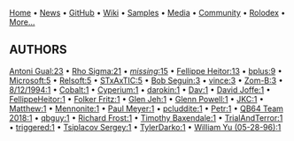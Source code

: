 [Home](https://qb64.com) • [News](../news.md) • [GitHub](../github.md) • [Wiki](../wiki.md) • [Samples](../samples.md) • [Media](../media.md) • [Community](../community.md) • [Rolodex](../rolodex.md) • [More...](../more.md)

## AUTHORS

[Antoni Gual:23](antoni-gual.md) • [Rho Sigma:21](rho-sigma.md) • [*missing*:15](author-missing.md) • [Fellippe Heitor:13](fellippe-heitor.md) • [bplus:9](bplus.md) • [Microsoft:5](microsoft.md) • [Relsoft:5](relsoft.md) • [STxAxTIC:5](stxaxtic.md) • [Bob Seguin:3](bob-seguin.md) • [vince:3](vince.md) • [Zom-B:3](zom-b.md) • [8/12/1994:1](8-12-1994.md) • [Cobalt:1](cobalt.md) • [Cyperium:1](cyperium.md) • [darokin:1](darokin.md) • [Dav:1](dav.md) • [David Joffe:1](david-joffe.md) • [FellippeHeitor:1](fellippeheitor.md) • [Folker Fritz:1](folker-fritz.md) • [Glen Jeh:1](glen-jeh.md) • [Glenn Powell:1](glenn-powell.md) • [JKC:1](jkc.md) • [Matthew:1](matthew.md) • [Mennonite:1](mennonite.md) • [Paul Meyer:1](paul-meyer.md) • [pcluddite:1](pcluddite.md) • [Petr:1](petr.md) • [QB64 Team 2018:1](qb64-team-2018.md) • [qbguy:1](qbguy.md) • [Richard Frost:1](richard-frost.md) • [Timothy Baxendale:1](timothy-baxendale.md) • [TrialAndTerror:1](trialandterror.md) • [triggered:1](triggered.md) • [Tsiplacov Sergey:1](tsiplacov-sergey.md) • [TylerDarko:1](tylerdarko.md) • [William Yu (05-28-96):1](william-yu-(05-28-96).md)